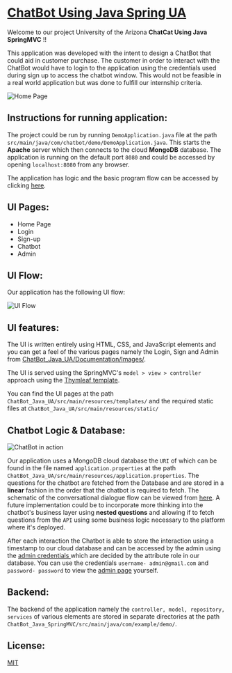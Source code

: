 # [ChatBot Using Java Spring UA](https://github.com/null-buster/ChatBot_Java_UA)
Welcome to our project University of the Arizona **ChatCat Using Java SpringMVC** !!

This application was developed with the intent to design a ChatBot that could aid in customer purchase. The customer in order to interact with the ChatBot would have to login to the application using the credentials used during sign up to access the chatbot window. This would not be feasible in a real world application but was done to fulfill our internship criteria.

![Home Page](https://github.com/null-buster/ChatBot_Java_UA/raw/master/Documentation/Images/Home_Page.jpeg)

## Instructions for running application:
The project could be run by running `DemoApplication.java` file at the path `src/main/java/com/chatbot/demo/DemoApplication.java`. This starts the **Apache** server which then connects to the cloud **MongoDB** database. The application is running on the default port `8080` and could be accessed by opening `localhost:8080` from any browser. 

The application has logic and the basic program flow can be accessed by clicking [here](https://github.com/null-buster/ChatBot_Java_UA/blob/master/Documentation/Images/Chatbot_Spring_Flowchart.jpg).

## UI Pages:

* Home Page
* Login
* Sign-up
* Chatbot
* Admin


## UI Flow:

 Our application has the following UI flow:

![UI Flow](https://github.com/null-buster/ChatBot_Java_UA/blob/master/Documentation/Images/Chatbot_Flow.png)

## UI features:
The UI is written entirely using HTML, CSS, and JavaScript elements and you can get a feel of the various pages namely the Login, Sign and Admin from [ ChatBot_Java_UA/Documentation/Images/](https://github.com/null-buster/ChatBot_Java_UA/tree/master/Documentation/Images). 

The UI is served using the SpringMVC's `model > view > controller` approach using the [Thymleaf template](https://www.thymeleaf.org/). 

You can find the UI pages at the path `ChatBot_Java_UA/src/main/resources/templates/` and the required static files at `ChatBot_Java_UA/src/main/resources/static/`

## Chatbot Logic & Database:

![ChatBot in action](https://github.com/null-buster/ChatBot_Java_UA/blob/master/Documentation/Images/ChatBot_In_Action.jpeg)

Our application uses a MongoDB cloud database the `URI` of which can be found in the file named `application.properties` at the path `
ChatBot_Java_UA/src/main/resources/application.properties `. The questions for the chatbot are fetched from the Database and are stored in a **linear** fashion in the order that the chatbot is required to fetch. The schematic of the conversational dialogue flow can be viewed from [here](https://github.com/null-buster/ChatBot_Java_UA/blob/master/Documentation/Chatbot_Dialogue_Flowchart.pdf). A future implementation could be to incorporate more thinking into the chatbot's business layer using **nested questions** and allowing if to fetch questions from the `API` using some business logic necessary to the platform where it's deployed.

After each interaction the Chatbot is able to store the interaction using a timestamp to our cloud database and can be accessed by the admin using the [admin credentials ](https://github.com/null-buster/ChatBot_Java_UA/blob/master/Documentation/Images/Admin_credentials.jpeg)which are decided by the attribute role in our database. You can use the credentials `username- admin@gmail.com` and `password- password` to view the [admin page](https://github.com/null-buster/ChatBot_Java_UA/blob/master/Documentation/Images/Admin%20Page.jpeg) yourself.

## Backend:
The backend of the application namely the `controller, model, repository, services` of various elements are stored in separate directories at the path `ChatBot_Java_SpringMVC/src/main/java/com/example/demo/`.

## License:
[MIT](https://github.com/null-buster/ChatBot_Java_UA/blob/master/LICENSE)
